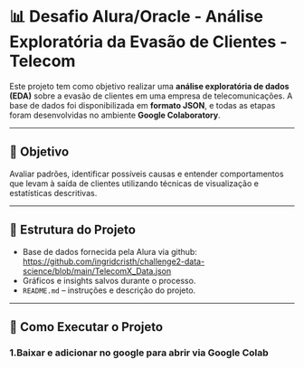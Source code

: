 # 📊 Desafio Alura/Oracle - Análise Exploratória da Evasão de Clientes  - Telecom

Este projeto tem como objetivo realizar uma **análise exploratória de dados (EDA)** sobre a evasão de clientes em uma empresa de telecomunicações. A base de dados foi disponibilizada em **formato JSON**, e todas as etapas foram desenvolvidas no ambiente **Google Colaboratory**.

---

## 🧠 Objetivo

Avaliar padrões, identificar possíveis causas e entender comportamentos que levam à saída de clientes utilizando técnicas de visualização e estatísticas descritivas.

---

## 📁 Estrutura do Projeto

- Base de dados fornecida pela Alura via github: https://github.com/ingridcristh/challenge2-data-science/blob/main/TelecomX_Data.json 
- Gráficos e insights salvos durante o processo.
- `README.md` – instruções e descrição do projeto.

---

## 🚀 Como Executar o Projeto

### 1.Baixar e adicionar no google para abrir via Google Colab


```markdown
